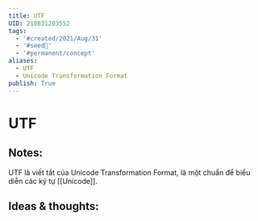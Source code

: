 ```yaml
---
title: UTF
UID: 210831203552
tags:
  - '#created/2021/Aug/31'
  - '#seed🥜'
  - '#permanent/concept'
aliases:
  - UTF
  - Unicode Transformation Format
publish: True
---
```

# UTF

## Notes:
UTF là viết tắt của Unicode Transformation Format, là một chuẩn để biểu diễn các ký tự [[Unicode]]. 

## Ideas & thoughts:
